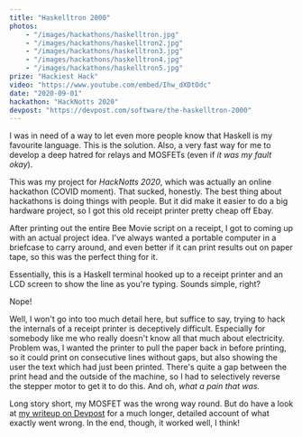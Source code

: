 ```yaml
---
title: "Haskelltron 2000"
photos:
    - "/images/hackathons/haskelltron.jpg"
    - "/images/hackathons/haskelltron2.jpg"
    - "/images/hackathons/haskelltron3.jpg"
    - "/images/hackathons/haskelltron4.jpg"
    - "/images/hackathons/haskelltron5.jpg"
prize: "Hackiest Hack"
video: "https://www.youtube.com/embed/Ihw_dXDtOdc"
date: "2020-09-01"
hackathon: "HackNotts 2020"
devpost: "https://devpost.com/software/the-haskelltron-2000"
---
```


I was in need of a way to let even more people know that Haskell is my
favourite language. This is the solution. Also, a very fast way for me to
develop a deep hatred for relays and MOSFETs (even if *it was my fault okay*).

This was my project for *HackNotts 2020*, which was actually an online
hackathon (COVID moment). That sucked, honestly. The best thing about hackathons
is doing things with people. But it did make it easier to do a big hardware
project, so I got this old receipt printer pretty cheap off Ebay.

After printing out the entire Bee Movie script on a receipt, I got to coming up
with an actual project idea. I've always wanted a portable computer in a
briefcase to carry around, and even better if it can print results out on paper
tape, so this was the perfect thing for it.

Essentially, this is a Haskell terminal hooked up to a receipt printer and an LCD
screen to show the line as you're typing. Sounds simple, right?

Nope!

Well, I won't go into too much detail here, but suffice to say, trying to hack
the internals of a receipt printer is deceptively difficult. Especially for
somebody like me who really doesn't know all that much about electricity.
Problem was, I wanted the printer to pull the paper back in before printing, so
it could print on consecutive lines without gaps, but also showing the user the
text which had just been printed. There's quite a gap between the print head
and the outside of the machine, so I had to selectively reverse the stepper
motor to get it to do this. And oh, *what a pain that was.*

Long story short, my MOSFET was the wrong way round. But do have a look at
[my writeup on Devpost](https://devpost.com/software/the-haskelltron-2000) for
a much longer, detailed account of what exactly went wrong. In the end, though,
it worked well, I think!
